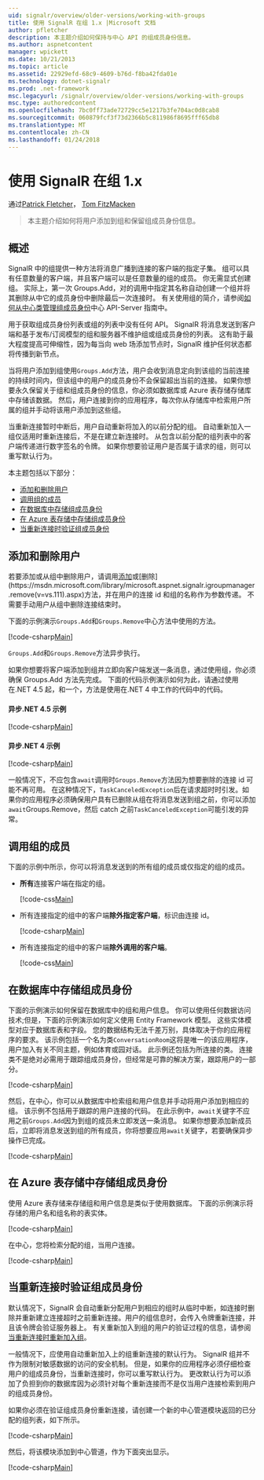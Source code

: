 ```yaml
---
uid: signalr/overview/older-versions/working-with-groups
title: 使用 SignalR 在组 1.x |Microsoft 文档
author: pfletcher
description: 本主题介绍如何保持与中心 API 的组成员身份信息。
ms.author: aspnetcontent
manager: wpickett
ms.date: 10/21/2013
ms.topic: article
ms.assetid: 22929efd-68c9-4609-b76d-f8ba42fda01e
ms.technology: dotnet-signalr
ms.prod: .net-framework
msc.legacyurl: /signalr/overview/older-versions/working-with-groups
msc.type: authoredcontent
ms.openlocfilehash: 7bc0ff73ade72729cc5e1217b3fe704ac0d8cab8
ms.sourcegitcommit: 060879fcf3f73d2366b5c811986f8695fff65db8
ms.translationtype: MT
ms.contentlocale: zh-CN
ms.lasthandoff: 01/24/2018
---
```

<a name="working-with-groups-in-signalr-1x"></a>使用 SignalR 在组 1.x
====================
通过[Patrick Fletcher](https://github.com/pfletcher)， [Tom FitzMacken](https://github.com/tfitzmac)

> 本主题介绍如何将用户添加到组和保留组成员身份信息。


## <a name="overview"></a>概述

SignalR 中的组提供一种方法将消息广播到连接的客户端的指定子集。 组可以具有任意数量的客户端，并且客户端可以是任意数量的组的成员。 你无需显式创建组。 实际上，第一次 Groups.Add，对的调用中指定其名称自动创建一个组并将其删除从中它的成员身份中删除最后一次连接时。 有关使用组的简介，请参阅[如何从中心类管理组成员身份](index.md)中心 API-Server 指南中。

用于获取组成员身份列表或组的列表中没有任何 API。 SignalR 将消息发送到客户端和基于发布/订阅模型的组和服务器不维护组或组成员身份的列表。 这有助于最大程度提高可伸缩性，因为每当向 web 场添加节点时，SignalR 维护任何状态都将传播到新节点。

当将用户添加到组使用`Groups.Add`方法，用户会收到消息定向到该组的当前连接的持续时间内，但该组中的用户的成员身份不会保留超出当前的连接。 如果你想要永久保留关于组和组成员身份的信息，你必须如数据库或 Azure 表存储存储库中存储该数据。 然后，用户连接到你的应用程序，每次你从存储库中检索用户所属的组并手动将该用户添加到这些组。

当重新连接暂时中断后，用户自动重新将加入的以前分配的组。 自动重新加入一组仅适用时重新连接后，不是在建立新连接时。 从包含以前分配的组列表中的客户端传递进行数字签名的令牌。 如果你想要验证用户是否属于请求的组，则可以重写默认行为。

本主题包括以下部分：

- [添加和删除用户](#add)
- [调用组的成员](#call)
- [在数据库中存储组成员身份](#storedatabase)
- [在 Azure 表存储中存储组成员身份](#storeazuretable)
- [当重新连接时验证组成员身份](#verify)

<a id="add"></a>

## <a name="adding-and-removing-users"></a>添加和删除用户

若要添加或从组中删除用户，请调用[添加](https://msdn.microsoft.com/library/microsoft.aspnet.signalr.igroupmanager.add(v=vs.111).aspx)或[删除](https://msdn.microsoft.com/library/microsoft.aspnet.signalr.igroupmanager.remove(v=vs.111).aspx)方法，并在用户的连接 id 和组的名称作为参数传递。 不需要手动用户从组中删除连接结束时。

下面的示例演示`Groups.Add`和`Groups.Remove`中心方法中使用的方法。

[!code-csharp[Main](working-with-groups/samples/sample1.cs?highlight=5,10)]

`Groups.Add`和`Groups.Remove`方法异步执行。

如果你想要将客户端添加到组并立即向客户端发送一条消息，通过使用组，你必须确保 Groups.Add 方法先完成。 下面的代码示例演示如何为此，请通过使用在.NET 4.5 起，和一个，方法是使用在.NET 4 中工作的代码中的代码。

#### <a name="asynchronous-net-45-example"></a>异步.NET 4.5 示例

[!code-csharp[Main](working-with-groups/samples/sample2.cs?highlight=1,3)]

#### <a name="asynchronous-net-4-example"></a>异步.NET 4 示例

[!code-csharp[Main](working-with-groups/samples/sample3.cs?highlight=3-4)]

一般情况下，不应包含`await`调用时`Groups.Remove`方法因为想要删除的连接 id 可能不再可用。 在这种情况下，`TaskCanceledException`后在请求超时时引发。如果你的应用程序必须确保用户具有已删除从组在将消息发送到组之前，你可以添加`await`Groups.Remove，然后 catch 之前`TaskCanceledException`可能引发的异常。

<a id="call"></a>

## <a name="calling-members-of-a-group"></a>调用组的成员

下面的示例中所示，你可以将消息发送到的所有组的成员或仅指定的组的成员。

- **所有**连接客户端在指定的组。 

    [!code-css[Main](working-with-groups/samples/sample4.css)]
- 所有连接指定的组中的客户端**除外指定客户端**，标识由连接 id。 

    [!code-csharp[Main](working-with-groups/samples/sample5.cs)]
- 所有连接指定的组中的客户端**除外调用的客户端**。 

    [!code-css[Main](working-with-groups/samples/sample6.css)]

<a id="storedatabase"></a>

## <a name="storing-group-membership-in-a-database"></a>在数据库中存储组成员身份

下面的示例演示如何保留在数据库中的组和用户信息。 你可以使用任何数据访问技术;但是，下面的示例演示如何定义使用 Entity Framework 模型。 这些实体模型对应于数据库表和字段。 您的数据结构无法千差万别，具体取决于你的应用程序的要求。 该示例包括一个名为类`ConversationRoom`这将是唯一的该应用程序，用户加入有关不同主题，例如体育或园对话。 此示例还包括为所连接的类。 连接类不是绝对必需用于跟踪组成员身份，但经常是可靠的解决方案，跟踪用户的一部分。

[!code-csharp[Main](working-with-groups/samples/sample7.cs)]

然后，在中心，你可以从数据库中检索组和用户信息并手动将用户添加到相应的组。 该示例不包括用于跟踪的用户连接的代码。 在此示例中，`await`关键字不应用之前`Groups.Add`因为到组的成员未立即发送一条消息。 如果你想要添加新成员后，立即将消息发送到组的所有成员，你将想要应用`await`关键字，若要确保异步操作已完成。

[!code-csharp[Main](working-with-groups/samples/sample8.cs)]

<a id="storeazuretable"></a>

## <a name="storing-group-membership-in-azure-table-storage"></a>在 Azure 表存储中存储组成员身份

使用 Azure 表存储来存储组和用户信息是类似于使用数据库。 下面的示例演示将存储的用户名和组名称的表实体。

[!code-csharp[Main](working-with-groups/samples/sample9.cs)]

在中心，您将检索分配的组，当用户连接。

[!code-csharp[Main](working-with-groups/samples/sample10.cs)]

<a id="verify"></a>

## <a name="verifying-group-membership-when-reconnecting"></a>当重新连接时验证组成员身份

默认情况下，SignalR 会自动重新分配用户到相应的组时从临时中断，如连接时删除并重新建立连接超时之前重新连接。用户的组信息时，会传入令牌重新连接，并且该令牌会验证服务器上。 有关重新加入到组的用户的验证过程的信息，请参阅[当重新连接时重新加入组](index.md)。

一般情况下，应使用自动重新加入上的组重新连接的默认行为。 SignalR 组并不作为限制对敏感数据的访问的安全机制。 但是，如果你的应用程序必须仔细检查用户的组成员身份，当重新连接时，你可以重写默认行为。 更改默认行为可以添加了负担到你的数据库因为必须针对每个重新连接而不是仅当用户连接检索到用户的组成员身份。

如果你必须在验证组成员身份重新连接，请创建一个新的中心管道模块返回的已分配的组列表，如下所示。

[!code-csharp[Main](working-with-groups/samples/sample11.cs)]

然后，将该模块添加到中心管道，作为下面突出显示。

[!code-csharp[Main](working-with-groups/samples/sample12.cs?highlight=10)]
